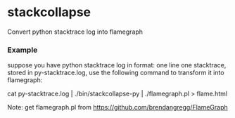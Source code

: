 # stackcollapse

Convert python stacktrace log into flamegraph


### Example

suppose you have python stacktrace log in format: one line one stacktrace, stored in py-stacktrace.log, use the following command to transform it into flamegraph:

cat py-stacktrace.log | ./bin/stackcollapse-py | ./flamegraph.pl > flame.html

Note: get flamegraph.pl from https://github.com/brendangregg/FlameGraph
